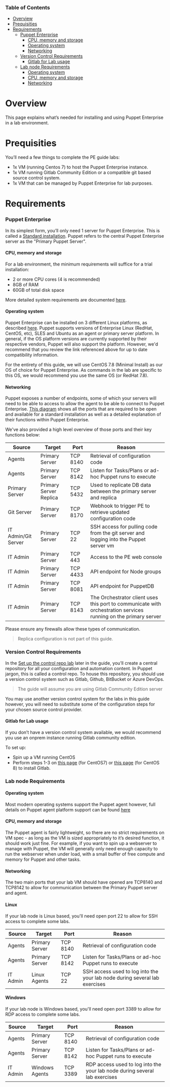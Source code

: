<div class="tocoutline">

### Table of Contents

<div class="toc">

- [Overview](#overview)
- [Prequisities](#prequisities)
- [Requirements](#requirements)
    - [Puppet Enterprise](#puppet-enterprise)
      - [CPU, memory and storage](#cpu-memory-and-storage)
      - [Operating system](#operating-system)
      - [Networking](#networking)
    - [Version Control Requirements](#version-control-requirements)
      - [Gitlab for Lab usage](#gitlab-for-lab-usage)
    - [Lab node Requirements](#lab-node-requirements)
      - [Operating system](#operating-system-1)
      - [CPU, memory and storage](#cpu-memory-and-storage-1)
      - [Networking](#networking-1)

</div>

</div>

# Overview

This page explains what’s needed for installing and using Puppet Enterprise in a lab environment.

# Prequisities

You’ll need a few things to complete the PE guide labs:

- 1x VM (running Centos 7) to host the Puppet Enterprise instance.
- 1x VM running Gitlab Community Edition or a compatible git based source control system.
- 1x VM that can be managed by Puppet Enterprise for lab purposes.

# Requirements

### Puppet Enterprise

In its simplest form, you’ll only need 1 server for Puppet Enterprise. This is called a <a href="https://puppet.com/docs/pe/latest/choosing_an_architecture.html#standard-installation" target="_blank">Standard installation</a>. Puppet refers to the central Puppet Enterprise server as the "Primary Puppet Server".

#### CPU, memory and storage

For a lab environment, the minimum requirements will suffice for a trial installation:

* 2 or more CPU cores (4 is recommended)
* 8GB of RAM
* 60GB of total disk space

More detailed system requirements are documented <a href="https://puppet.com/docs/pe/latest/hardware_requirements.html" target="_blank">here</a>.

#### Operating system

Puppet Enterprise can be installed on 3 different Linux platforms, as described <a href="https://puppet.com/docs/pe/latest/supported_operating_systems.html#supported_operating_systems_and_devices__puppet_master_platforms" target="_blank">here</a>. Puppet supports versions of Enterprise Linux (RedHat, CentOS, etc), SLES and Ubuntu as an agent or primary server platform. In general, if the OS platform versions are currently supported by their respective vendors, Puppet will also support the platform. However, we'd recommend that you review the link referenced above for up to date compatibility information.

For the entirety of this guide, we will use CentOS 7.8 (Minimal Install) as our OS of choice for Puppet Enterprise. As commands in the lab are specific to this OS, we would recommend you use the same OS (or RedHat 7.8).

#### Networking

Puppet exposes a number of endpoints, some of which your servers will need to be able to access to allow the agent to be able to connect to Puppet Enterprise. <a href="https://puppet.com/docs/pe/latest/system_configuration.html#firewall_standard" target="_blank">This diagram</a> shows all the ports that are required to be open and available for a standard installation as well as a detailed explanation of their functions within Puppet Enterprise.

We've also provided a high level overview of those ports and their key functions below:

| Source       | Target            |  Port         |    Reason                                                    |
| -----------  | -----------       |-------------    |-----------                                                   |
| Agents       | Primary Server | TCP 8140      | Retrieval of configuration code                              |
| Agents       | Primary Server | TCP 8142      | Listen for Tasks/Plans or ad-hoc Puppet runs to execute      |
| Primary Server     | Primary Server Replica | TCP 5432      | Used to replicate DB data between the primary server and replica  	                                |
| Git Server   | Primary Server | TCP 8170      | Webhook to trigger PE to retrieve updated configuration code |
| IT Admin/Git Server      | Primary Server | TCP 22      | SSH access for pulling code from the git server and logging into the Puppet server vm                                    |
| IT Admin     | Primary Server | TCP 443       | Access to the PE web console                                 |
| IT Admin     | Primary Server | TCP 4433      | API endpoint for Node groups                                 |
| IT Admin     | Primary Server | TCP 8081      | API endpoint for PuppetDB                                    |
| IT Admin     | Primary Server | TCP 8143      | The Orchestrator client uses this port to communicate with orchestration services running on the primary server                                   |


Please ensure any firewalls allow these types of communication.

>  Replica configuration is not part of this guide.


### Version Control Requirements
In the <a href="https://kinners00.github.io/puppet-enterprise-guide/labs/lab-set-up-the-control-repo.html" target="_blank">Set up the control repo lab</a> later in the guide, you’ll create a central repository for all your configuration and automation content. In Puppet jargon, this is called a control repo. To house this repository, you should use a version control system such as Gitlab, Github, BitBucket or Azure DevOps. 

> The guide will assume you are using Gitlab Community Edition server

You may use another version control system for the labs in this guide however, you will need to substitute some of the configuration steps for your chosen source control provider. 


#### Gitlab for Lab usage

If you don’t have a version control system available, we would recommend you use an onprem instance running Gitlab community edition. 

To set up:

* Spin up a VM running CentOS 
* Perform steps 1-3 on <a href="https://about.gitlab.com/install/?version=ce#centos-7" target="_blank">this page</a> (for CentOS7) or <a href="https://about.gitlab.com/install/?version=ce#centos-8" target="_blank">this page</a> (for CentOS 8) to install Gitlab.

### Lab node Requirements

#### Operating system

Most modern operating systems support the Puppet agent however, full details on Puppet agent platform support can be found <a href="https://puppet.com/docs/pe/latest/supported_operating_systems.html#supported_operating_systems_and_devices-supported-agent-platforms" target="_blank">here</a>

#### CPU, memory and storage

The Puppet agent is fairly lightweight, so there are no strict requirements on VM spec - as long as the VM is sized appropriately to it’s desired function, it should work just fine. For example, if you want to spin up a webserver to manage with Puppet, the VM will generally only need enough capacity to run the webserver when under load, with a small buffer of free compute and memory for Puppet and other tasks.

#### Networking

The two main ports that your lab VM should have opened are TCP8140 and TCP8142 to allow for communication between the Primary Puppet server and agent.

#### Linux
If your lab node is Linux based, you'll need open port 22 to allow for SSH access to complete some labs.

| Source       | Target             | Port          | Reason                                                                      |
| -----------  | -----------        |-----------    |-----------                                                                  |
| Agents       | Primary Server     | TCP 8140      | Retrieval of configuration code                                             |
| Agents       | Primary Server     | TCP 8142      | Listen for Tasks/Plans or ad-hoc Puppet runs to execute                     |
| IT Admin     | Linux Agents       | TCP 22        | SSH access used to log into the your lab node during several lab exercises  |


#### Windows
If your lab node is Windows based, you'll need open port 3389 to allow for RDP access to complete some labs.


| Source       | Target             | Port          | Reason                                                                      |
| -----------  | -----------        |-----------    |-----------                                                                  |
| Agents       | Primary Server     | TCP 8140      | Retrieval of configuration code                                             |
| Agents       | Primary Server     | TCP 8142      | Listen for Tasks/Plans or ad-hoc Puppet runs to execute                     |
| IT Admin     | Windows Agents     | TCP 3389      | RDP access used to log into the your lab node during several lab exercises  |
